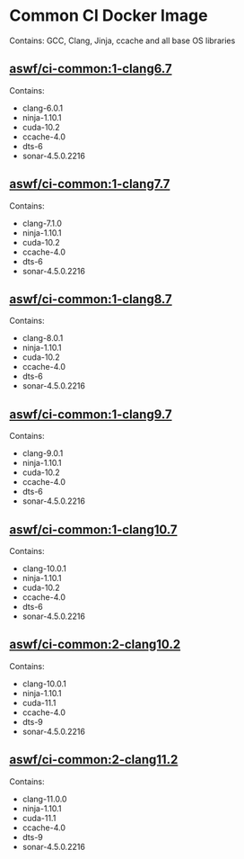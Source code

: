 <!---
Copyright (c) Contributors to the aswf-docker Project. All rights reserved.
SPDX-License-Identifier: Apache-2.0

Warning: this file is automatically generated from a template!
-->

# Common CI Docker Image

Contains: GCC, Clang, Jinja, ccache and all base OS libraries


## [aswf/ci-common:1-clang6.7](https://hub.docker.com/r/aswf/ci-common/tags?page=1&name=1-clang6.7)
Contains:
* clang-6.0.1
* ninja-1.10.1
* cuda-10.2
* ccache-4.0
* dts-6
* sonar-4.5.0.2216

## [aswf/ci-common:1-clang7.7](https://hub.docker.com/r/aswf/ci-common/tags?page=1&name=1-clang7.7)
Contains:
* clang-7.1.0
* ninja-1.10.1
* cuda-10.2
* ccache-4.0
* dts-6
* sonar-4.5.0.2216

## [aswf/ci-common:1-clang8.7](https://hub.docker.com/r/aswf/ci-common/tags?page=1&name=1-clang8.7)
Contains:
* clang-8.0.1
* ninja-1.10.1
* cuda-10.2
* ccache-4.0
* dts-6
* sonar-4.5.0.2216

## [aswf/ci-common:1-clang9.7](https://hub.docker.com/r/aswf/ci-common/tags?page=1&name=1-clang9.7)
Contains:
* clang-9.0.1
* ninja-1.10.1
* cuda-10.2
* ccache-4.0
* dts-6
* sonar-4.5.0.2216

## [aswf/ci-common:1-clang10.7](https://hub.docker.com/r/aswf/ci-common/tags?page=1&name=1-clang10.7)
Contains:
* clang-10.0.1
* ninja-1.10.1
* cuda-10.2
* ccache-4.0
* dts-6
* sonar-4.5.0.2216

## [aswf/ci-common:2-clang10.2](https://hub.docker.com/r/aswf/ci-common/tags?page=1&name=2-clang10.2)
Contains:
* clang-10.0.1
* ninja-1.10.1
* cuda-11.1
* ccache-4.0
* dts-9
* sonar-4.5.0.2216

## [aswf/ci-common:2-clang11.2](https://hub.docker.com/r/aswf/ci-common/tags?page=1&name=2-clang11.2)
Contains:
* clang-11.0.0
* ninja-1.10.1
* cuda-11.1
* ccache-4.0
* dts-9
* sonar-4.5.0.2216

